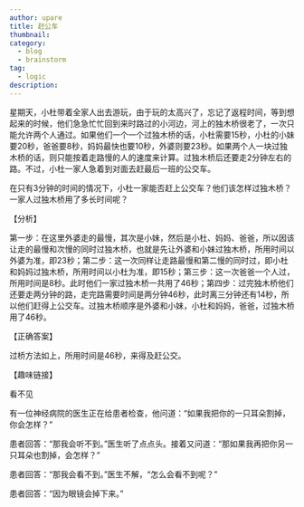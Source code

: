 ```yaml
---
author: upare
title: 赶公车
thumbnail:
category:
  - blog
  - brainstorm
tag:
  - logic
description: 
---
```

星期天，小杜带着全家人出去游玩，由于玩的太高兴了，忘记了返程时间，等到想起来的时候，他们急急忙忙回到来时路过的小河边，河上的独木桥很老了，一次只能允许两个人通过。如果他们一个一个过独木桥的话，小杜需要15秒，小杜的小妹要20秒，爸爸要8秒，妈妈最快也要10秒，外婆则要23秒。如果两个人一块过独木桥的话，则只能按着走路慢的人的速度来计算。过独木桥后还要走2分钟左右的路。不过，小杜一家人急着到对面去赶最后一班的公交车。

在只有3分钟的时间的情况下，小杜一家能否赶上公交车？他们该怎样过独木桥？一家人过独木桥用了多长时间呢？

【分析】

第一步：在这里外婆走的最慢，其次是小妹，然后是小杜、妈妈、爸爸，所以因该让走的最慢和次慢的同时过独木桥，也就是先让外婆和小妹过独木桥，所用时间以外婆为准，即23秒；第二步：这一次同样让走路最慢和第二慢的同时过，即小杜和妈妈过独木桥，所用时间以小杜为准，即15秒；第三步：这一次爸爸一个人过，所用时间是8秒。此时他们一家过独木桥一共用了46秒；第四步：过完独木桥他们还要走两分钟的路，走完路需要时间是两分钟46秒，此时离三分钟还有14秒，所以他们赶得上公交车。过独木桥顺序是外婆和小妹，小杜和妈妈，爸爸，过独木桥用了46秒。

【正确答案】

过桥方法如上，所用时间是46秒，来得及赶公交。

【趣味链接】

看不见

有一位神经病院的医生正在给患者检查，他问道：“如果我把你的一只耳朵割掉，你会怎样？”

患者回答：“那我会听不到。”医生听了点点头。接着又问道：“那如果我再把你另一只耳朵也割掉，会怎样？”

患者回答：“那我会看不到。”医生不解，“怎么会看不到呢？”

患者回答：“因为眼镜会掉下来。”
